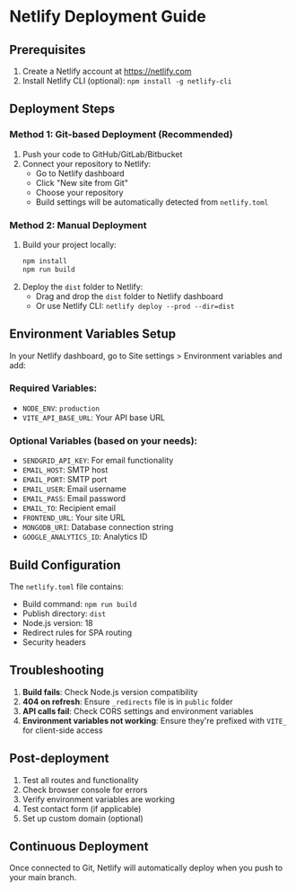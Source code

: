 # Netlify Deployment Guide

## Prerequisites
1. Create a Netlify account at https://netlify.com
2. Install Netlify CLI (optional): `npm install -g netlify-cli`

## Deployment Steps

### Method 1: Git-based Deployment (Recommended)
1. Push your code to GitHub/GitLab/Bitbucket
2. Connect your repository to Netlify:
   - Go to Netlify dashboard
   - Click "New site from Git"
   - Choose your repository
   - Build settings will be automatically detected from `netlify.toml`

### Method 2: Manual Deployment
1. Build your project locally:
   ```bash
   npm install
   npm run build
   ```
2. Deploy the `dist` folder to Netlify:
   - Drag and drop the `dist` folder to Netlify dashboard
   - Or use Netlify CLI: `netlify deploy --prod --dir=dist`

## Environment Variables Setup
In your Netlify dashboard, go to Site settings > Environment variables and add:

### Required Variables:
- `NODE_ENV`: `production`
- `VITE_API_BASE_URL`: Your API base URL

### Optional Variables (based on your needs):
- `SENDGRID_API_KEY`: For email functionality
- `EMAIL_HOST`: SMTP host
- `EMAIL_PORT`: SMTP port
- `EMAIL_USER`: Email username
- `EMAIL_PASS`: Email password
- `EMAIL_TO`: Recipient email
- `FRONTEND_URL`: Your site URL
- `MONGODB_URI`: Database connection string
- `GOOGLE_ANALYTICS_ID`: Analytics ID

## Build Configuration
The `netlify.toml` file contains:
- Build command: `npm run build`
- Publish directory: `dist`
- Node.js version: 18
- Redirect rules for SPA routing
- Security headers

## Troubleshooting
1. **Build fails**: Check Node.js version compatibility
2. **404 on refresh**: Ensure `_redirects` file is in `public` folder
3. **API calls fail**: Check CORS settings and environment variables
4. **Environment variables not working**: Ensure they're prefixed with `VITE_` for client-side access

## Post-deployment
1. Test all routes and functionality
2. Check browser console for errors
3. Verify environment variables are working
4. Test contact form (if applicable)
5. Set up custom domain (optional)

## Continuous Deployment
Once connected to Git, Netlify will automatically deploy when you push to your main branch.